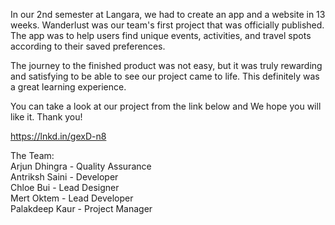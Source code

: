 In our 2nd semester at Langara, we had to create an app and a website in 13 weeks. Wanderlust was our team's first project that was officially published. The app was to help users find unique events, activities, and travel spots according to their saved preferences. 

The journey to the finished product was not easy, but it was truly rewarding and satisfying to be able to see our project came to life. This definitely was a great learning experience.

You can take a look at our project from the link below and We hope you will like it. Thank you!

https://lnkd.in/gexD-n8



The Team: <br />
Arjun Dhingra - Quality Assurance <br />
Antriksh Saini - Developer <br />
Chloe Bui - Lead Designer <br />
Mert Oktem - Lead Developer <br />
Palakdeep Kaur - Project Manager 
